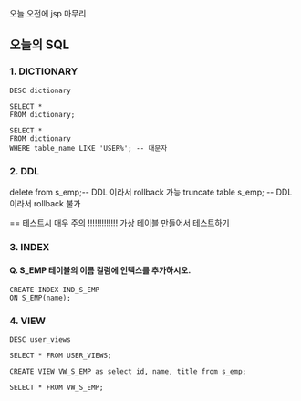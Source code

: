 
오늘 오전에 jsp 마무리

## 오늘의 SQL


### 1. DICTIONARY

```
DESC dictionary
```

```
SELECT *
FROM dictionary;

SELECT *
FROM dictionary
WHERE table_name LIKE 'USER%'; -- 대문자
```
			

### 2. DDL

delete from s_emp;-- DDL 이라서 rollback 가능
truncate table s_emp; -- DDL 이라서 rollback 불가

== 테스트시 매우 주의 !!!!!!!!!!!!!
가상 테이블 만들어서 테스트하기


### 3. INDEX
    
####  Q. S_EMP 테이블의 이름 컬럼에 인덱스를 추가하시오.
```
CREATE INDEX IND_S_EMP
ON S_EMP(name);
```



### 4.  VIEW
```
DESC user_views

SELECT * FROM USER_VIEWS;
```

```
CREATE VIEW VW_S_EMP as select id, name, title from s_emp;

SELECT * FROM VW_S_EMP;
```

<!--stackedit_data:
eyJoaXN0b3J5IjpbMzc3OTQ5MjYyLC0xNTQ4MDg5ODI0LDEzND
g4NzgwMDEsLTI0MjcyNjgzNSwxNjE3MzA0ODUzLC0zMzg3Njc5
NTRdfQ==
-->